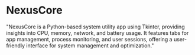 # NexusCore
"NexusCore is a Python-based system utility app using Tkinter, providing insights into CPU, memory, network, and battery usage. It features tabs for app management, process monitoring, and user sessions, offering a user-friendly interface for system management and optimization."
